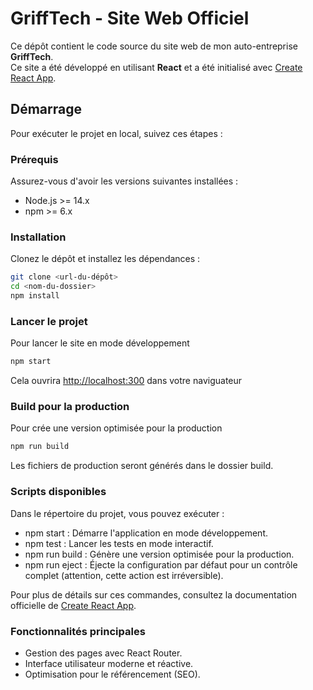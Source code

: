 # GriffTech - Site Web Officiel  

Ce dépôt contient le code source du site web de mon auto-entreprise **GriffTech**.  
Ce site a été développé en utilisant **React** et a été initialisé avec [Create React App](https://github.com/facebook/create-react-app).  

## Démarrage  

Pour exécuter le projet en local, suivez ces étapes :  

### Prérequis  
Assurez-vous d'avoir les versions suivantes installées :  
- Node.js >= 14.x  
- npm >= 6.x  

### Installation  
Clonez le dépôt et installez les dépendances :  
```bash
git clone <url-du-dépôt>
cd <nom-du-dossier>
npm install
```

### Lancer le projet
Pour lancer le site en mode développement 
```bash
npm start
 ```
 Cela ouvrira [http://localhost:300](http://localhost:3000) dans votre naviguateur

 ### Build pour la production 
 Pour crée une version optimisée pour la production 
 ```bash
 npm run build
 ```
 Les fichiers de production seront générés dans le dossier build.

### Scripts disponibles
Dans le répertoire du projet, vous pouvez exécuter :

- npm start : Démarre l'application en mode développement.
- npm test : Lancer les tests en mode interactif.
- npm run build : Génère une version optimisée pour la production.
- npm run eject : Éjecte la configuration par défaut pour un contrôle complet (attention, cette action est irréversible).

Pour plus de détails sur ces commandes, consultez la documentation officielle de [Create React App](https://github.com/facebook/create-react-app).

### Fonctionnalités principales
- Gestion des pages avec React Router.
- Interface utilisateur moderne et réactive.
- Optimisation pour le référencement (SEO).
